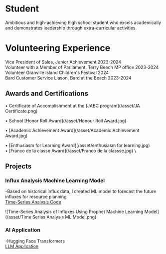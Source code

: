 # Student
Ambitious and high-achieving high school student who excels academically and demonstrates leadership through extra-curricular activities.

# Volunteering Experience
Vice President of Sales,  Junior Achievement    	2023-2024 \
Volunteer with a Member of Parliament,         Terry Beech MP office 				2023-2024 \
Volunteer                 Granville Island Children's Festival 2024 \
Bard Customer Service Liason,       Bard at the Beach 						2023-2024 

## Awards and Certifications
•	Certificate of Accomplishment at the
[JABC program](/asset/JA Certificate.png)

•	School [Honor Roll Award](/asset/Honour Roll Award.jpg)  

•	[Academic Achievement Award](/asset/Academic Achievement Award.jpg) 

•	[Enthusiasm for Learning Award](/asset/enthusiasm for learning.jpg)    
•	[Franco de la classe Award](/asset/Franco de la classse.jpg) \


## Projects
### Influx Analysis Machine Learning Model

  -Based on historical influx data, I created ML model to forecast the future influxes for resource planning  
  [Time-Series Analysis Code](https://github.com/mengjin2211/github-portfolio-JM/blob/main/sample%20code/Time-series%20Analysis%20Model)  
  
  ![Time-Series Analysis of Influxes Using Prophet Machine Learning Model](/asset/Time Series Analysis ML Model.png)  
  
### AI Application   
 -Hugging Face Transformers  
 [LLM Application](https://github.com/mengjin2211/github-portfolio-JM/blob/main/sample%20code/AI-Transformers)    
